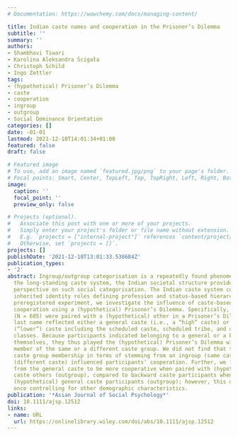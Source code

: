 ```yaml
---
# Documentation: https://wowchemy.com/docs/managing-content/

title: Indian caste names and cooperation in the Prisoner’s Dilemma
subtitle: ''
summary: ''
authors:
- Shambhavi Tiwari
- Karolina Aleksandra Ścigała
- Christoph Schild
- Ingo Zettler
tags:
- (hypothetical) Prisoner’s Dilemma
- caste
- cooperation
- ingroup
- outgroup
- Social Dominance Orientation
categories: []
date: -01-01
lastmod: 2021-12-10T14:01:34+01:00
featured: false
draft: false

# Featured image
# To use, add an image named `featured.jpg/png` to your page's folder.
# Focal points: Smart, Center, TopLeft, Top, TopRight, Left, Right, BottomLeft, Bottom, BottomRight.
image:
  caption: ''
  focal_point: ''
  preview_only: false

# Projects (optional).
#   Associate this post with one or more of your projects.
#   Simply enter your project's folder or file name without extension.
#   E.g. `projects = ["internal-project"]` references `content/project/deep-learning/index.md`.
#   Otherwise, set `projects = []`.
projects: []
publishDate: '2021-12-10T13:01:33.538684Z'
publication_types:
- '2'
abstract: Ingroup/outgroup categorisation is a repeatedly found phenomenon. Given
  the long-standing caste system, the Indian societal structure provides a unique
  perspective on such social categorisation. The Indian caste system contains hereditarily
  inherited identity roles defining profession and status-based hierarchies. In this
  preregistered experiment, we investigate the influence of caste-based identity on
  cooperation using a (hypothetical) Prisoner’s Dilemma. Specifically, Indian participants
  (N = 685) were paired with a (hypothetical) other in a Prisoner’s Dilemma, whose
  last name reflected either a general caste (i.e., a “high” caste) or a backward
  (“lower”) caste including the scheduled caste, scheduled tribe, and other backward
  classes. Because participants indicated belonging to a general or a backward caste
  themselves, they thus played the (hypothetical) Prisoner’s Dilemma with either a
  member of the same or a different caste group. We did not find that the partner’s
  caste group membership in terms of stemming from an ingroup (same caste) or outgroup
  (different caste) influenced participants’ cooperation. Further, we found participants
  from the general caste to be more cooperative when paired with (hypothetical) backward
  caste others (outgroup), compared to backward caste participants when paired with
  (hypothetical) general caste participants (outgroup); however, this difference disappeared
  once controlling for other demographic characteristics.
publication: '*Asian Journal of Social Psychology*'
doi: 10.1111/ajsp.12512
links:
- name: URL
  url: https://onlinelibrary.wiley.com/doi/abs/10.1111/ajsp.12512
---
```

